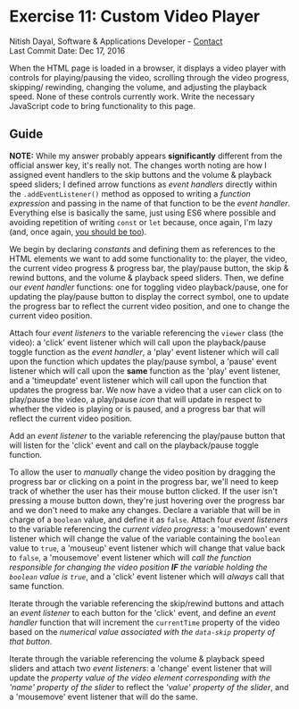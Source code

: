 # Exercise 11: Custom Video Player
Nitish Dayal, Software & Applications Developer - [Contact](http://nitishdayal.me)  
Last Commit Date: Dec 17, 2016

When the HTML page is loaded in a browser, it displays a video player with controls
  for playing/pausing the video, scrolling through the video progress, skipping/
  rewinding, changing the volume, and adjusting the playback speed. None of these controls
  currently work. Write the necessary JavaScript code to bring functionality to this page.

## Guide

**NOTE:** While my answer probably appears **significantly** different from the official answer key, it's
  really not. The changes worth noting are how I assigned event handlers to the skip buttons and
  the volume & playback speed sliders; I defined arrow functions as _event handlers_ directly within
  the `.addEventListener()` method as opposed to writing a _function expression_ and passing in the name
  of that function to be the _event handler_. Everything else is basically the same, just using ES6
  where possible and avoiding repetition of writing `const` or `let` because, once again, I'm lazy
  (and, once again, [you should be too](http://threevirtues.com/)).

We begin by declaring _constants_ and defining them as references to the HTML elements we want to
  add some functionality to: the player, the video, the current video progress & progress bar, the
  play/pause button, the skip & rewind buttons, and the volume & playback speed sliders. Then, we define
  our _event handler_ functions: one for toggling video playback/pause, one for updating the play/pause
  button to display the correct symbol, one to update the progress bar to reflect the current video
  position, and one to change the current video position.

Attach four _event listeners_ to the variable referencing the `viewer` class (the video): a 'click'
  event listener which will call upon the playback/pause toggle function as the _event handler_, a
  'play' event listener which will call upon the function which updates the play/pause symbol, a
  'pause' event listener which will call upon the **same** function as the 'play' event listener,
  and a 'timeupdate' event listener which will call upon the function that updates the progress bar.
  We now have a video that a user can click on to play/pause the video, a play/pause _icon_ that will
  update in respect to whether the video is playing or is paused, and a progress bar that will reflect
  the current video position.

Add an _event listener_ to the variable referencing the play/pause button that will listen for the
  'click' event and call on the playback/pause toggle function.

To allow the user to _manually_ change the video position by dragging the progress bar or clicking on a point
  in the progress bar, we'll need to keep track of whether the user has their mouse button clicked. If the user
  isn't pressing a mouse button down, they're just hovering over the progress bar and we don't need to make 
  any changes. Declare a variable that will be in charge of a `boolean` value, and define it as `false`. 
  Attach four _event listeners_ to the variable referencing the _current video progress_: a 'mousedown' event 
  listener which will change the value of the variable containing the `boolean` value to `true`, a 'mouseup' 
  event listener which will change that value back to `false`, a 'mousemove' event listener which will _call
  the function responsible for changing the video position __IF__ the variable holding the `boolean` value
  is `true`_, and a 'click' event listener which will _always_ call that same function.

Iterate through the variable referencing the skip/rewind buttons and attach an _event listener_ to each
  button for the 'click' event, and define an _event handler_ function that will increment the `currentTime`
  property of the video based on the _numerical value associated with the `data-skip` property of that button_.

Iterate through the variable referencing the volume & playback speed sliders and attach two _event listeners_: 
  a 'change' event listener that will update the _property value of the video element corresponding with the
  'name' property of the slider_ to reflect the _'value' property of the slider_, and a 'mousemove' event listener
  that will do the same.
